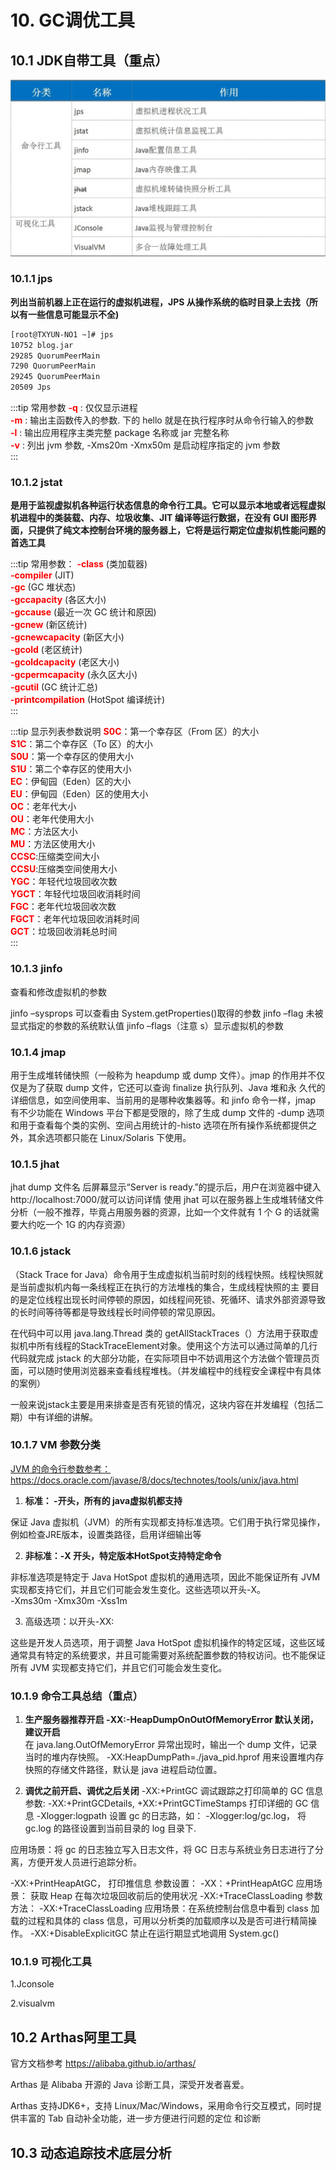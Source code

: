 # 10. GC调优工具

## 10.1 JDK自带工具（重点）

<a data-fancybox title="JDK自带工具" href="./image/jdktool.jpg">![JDK自带工具](./image/jdktool.jpg)</a>

### 10.1.1 jps
**列出当前机器上正在运行的虚拟机进程，JPS 从操作系统的临时目录上去找（所以有一些信息可能显示不全)**

```sh
[root@TXYUN-NO1 ~]# jps
10752 blog.jar
29285 QuorumPeerMain
7290 QuorumPeerMain
29245 QuorumPeerMain
20509 Jps
```
:::tip 常用参数
<font color='red'><strong>-q</strong></font> : 仅仅显示进程  
<font color='red'><strong>-m</strong></font> : 输出主函数传入的参数. 下的 hello 就是在执行程序时从命令行输入的参数  
<font color='red'><strong>-l</strong></font> : 输出应用程序主类完整 package 名称或 jar 完整名称    
<font color='red'><strong>-v</strong></font> : 列出 jvm 参数, -Xms20m -Xmx50m 是启动程序指定的 jvm 参数  
:::

### 10.1.2 jstat
**是用于监视虚拟机各种运行状态信息的命令行工具。它可以显示本地或者远程虚拟机进程中的类装载、内存、垃圾收集、JIT 编译等运行数据，在没有 GUI 图形界面，只提供了纯文本控制台环境的服务器上，它将是运行期定位虚拟机性能问题的首选工具**

:::tip 常用参数： 
<font color='red'><strong>-class</strong></font> (类加载器)   
<font color='red'><strong>-compiler</strong></font> (JIT)   
<font color='red'><strong>-gc</strong></font> (GC 堆状态)  
<font color='red'><strong>-gccapacity</strong></font> (各区大小)   
<font color='red'><strong>-gccause</strong></font> (最近一次 GC 统计和原因)   
<font color='red'><strong>-gcnew</strong></font> (新区统计)   
<font color='red'><strong>-gcnewcapacity</strong></font> (新区大小)   
<font color='red'><strong>-gcold</strong></font> (老区统计)   
<font color='red'><strong>-gcoldcapacity</strong></font> (老区大小)   
<font color='red'><strong>-gcpermcapacity</strong></font> (永久区大小)   
<font color='red'><strong>-gcutil</strong></font> (GC 统计汇总)   
<font color='red'><strong>-printcompilation</strong></font> (HotSpot 编译统计)  
:::

:::tip 显示列表参数说明
<font color='red'><strong>S0C</strong></font>：第一个幸存区（From 区）的大小   
<font color='red'><strong>S1C</strong></font>：第二个幸存区（To 区）的大小   
<font color='red'><strong>S0U</strong></font>：第一个幸存区的使用大小   
<font color='red'><strong>S1U</strong></font>：第二个幸存区的使用大小   
<font color='red'><strong>EC</strong></font>：伊甸园（Eden）区的大小   
<font color='red'><strong>EU</strong></font>：伊甸园（Eden）区的使用大小   
<font color='red'><strong>OC</strong></font>：老年代大小  
<font color='red'><strong>OU</strong></font>：老年代使用大小   
<font color='red'><strong>MC</strong></font>：方法区大小   
<font color='red'><strong>MU</strong></font>：方法区使用大小   
<font color='red'><strong>CCSC</strong></font>:压缩类空间大小   
<font color='red'><strong>CCSU</strong></font>:压缩类空间使用大小   
<font color='red'><strong>YGC</strong></font>：年轻代垃圾回收次数   
<font color='red'><strong>YGCT</strong></font>：年轻代垃圾回收消耗时间   
<font color='red'><strong>FGC</strong></font>：老年代垃圾回收次数   
<font color='red'><strong>FGCT</strong></font>：老年代垃圾回收消耗时间   
<font color='red'><strong>GCT</strong></font>：垃圾回收消耗总时间  
:::

### 10.1.3 jinfo
查看和修改虚拟机的参数

jinfo –sysprops 可以查看由 System.getProperties()取得的参数
jinfo –flag 未被显式指定的参数的系统默认值
jinfo –flags（注意 s）显示虚拟机的参数
### 10.1.4 jmap
用于生成堆转储快照（一般称为 heapdump 或 dump 文件）。jmap 的作用并不仅仅是为了获取 dump 文件，它还可以查询 finalize 执行队列、Java 堆和永 久代的详细信息，如空间使用率、当前用的是哪种收集器等。和 jinfo 命令一样，jmap 有不少功能在 Windows 平台下都是受限的，除了生成 dump 文件的 -dump 选项和用于查看每个类的实例、空间占用统计的-histo 选项在所有操作系统都提供之外，其余选项都只能在 Linux/Solaris 下使用。

### 10.1.5 jhat
jhat dump 文件名 
后屏幕显示“Server is ready.”的提示后，用户在浏览器中键入 http://localhost:7000/就可以访问详情
使用 jhat 可以在服务器上生成堆转储文件分析（一般不推荐，毕竟占用服务器的资源，比如一个文件就有 1 个 G 的话就需要大约吃一个 1G 的内存资源）

### 10.1.6 jstack

（Stack Trace for Java）命令用于生成虚拟机当前时刻的线程快照。线程快照就是当前虚拟机内每一条线程正在执行的方法堆栈的集合，生成线程快照的主 要目的是定位线程出现长时间停顿的原因，如线程间死锁、死循环、请求外部资源导致的长时间等待等都是导致线程长时间停顿的常见原因。 

在代码中可以用 java.lang.Thread 类的 getAllStackTraces（）方法用于获取虚拟机中所有线程的StackTraceElement对象。使用这个方法可以通过简单的几行代码就完成 jstack 的大部分功能，在实际项目中不妨调用这个方法做个管理员页面，可以随时使用浏览器来查看线程堆栈。（并发编程中的线程安全课程中有具体的案例）

一般来说jstack主要是用来排查是否有死锁的情况，这块内容在并发编程（包括二期）中有详细的讲解。

### 10.1.7 VM 参数分类

<a data-fancybox title="JVM 的命令行参数参考" href="https://docs.oracle.com/javase/8/docs/technotes/tools/unix/java.html">JVM 的命令行参数参考：https://docs.oracle.com/javase/8/docs/technotes/tools/unix/java.html</a>

1. **标准： -开头，所有的 java虚拟机都支持**

保证 Java 虚拟机（JVM）的所有实现都支持标准选项。它们用于执行常见操作，例如检查JRE版本，设置类路径，启用详细输出等

2. **非标准：-X 开头，特定版本HotSpot支持特定命令**

非标准选项是特定于 Java HotSpot 虚拟机的通用选项，因此不能保证所有 JVM 实现都支持它们，并且它们可能会发生变化。这些选项以开头-X。   
-Xms30m -Xmx30m -Xss1m

3. 高级选项：以开头-XX: 

这些是开发人员选项，用于调整 Java HotSpot 虚拟机操作的特定区域，这些区域通常具有特定的系统要求，并且可能需要对系统配置参数的特权访问。也不能保证所有 JVM 实现都支持它们，并且它们可能会发生变化。

### 10.1.9 命令工具总结（重点） 

1. **生产服务器推荐开启 -XX:-HeapDumpOnOutOfMemoryError 默认关闭，建议开启**    
在 java.lang.OutOfMemoryError 异常出现时，输出一个 dump 文件，记录当时的堆内存快照。 -XX:HeapDumpPath=./java_pid<pid>.hprof 用来设置堆内存快照的存储文件路径，默认是 java 进程启动位置。

2. **调优之前开启、调优之后关闭** 
-XX:+PrintGC 调试跟踪之打印简单的 
GC 信息参数: -XX:+PrintGCDetails, +XX:+PrintGCTimeStamps 
打印详细的 GC 信息 -Xlogger:logpath 设置 gc 的日志路，如： -Xlogger:log/gc.log， 将 gc.log 的路径设置到当前目录的 log 目录下. 

应用场景：将 gc 的日志独立写入日志文件，将 GC 日志与系统业务日志进行了分离，方便开发人员进行追踪分析。


-XX:+PrintHeapAtGC， 打印推信息 参数设置： -XX：+PrintHeapAtGC 应用场景： 获取 Heap 在每次垃圾回收前后的使用状况 -XX:+TraceClassLoading
参数方法： -XX:+TraceClassLoading 应用场景：在系统控制台信息中看到 class 加载的过程和具体的 class 信息，可用以分析类的加载顺序以及是否可进行精简操作。 -XX:+DisableExplicitGC 禁止在运行期显式地调用 System.gc()
### 10.1.9 可视化工具

1.Jconsole

2.visualvm

## 10.2 Arthas阿里工具

官方文档参考 https://alibaba.github.io/arthas/

Arthas 是 Alibaba 开源的 Java 诊断工具，深受开发者喜爱。

Arthas 支持JDK6+，支持 Linux/Mac/Windows，采用命令行交互模式，同时提供丰富的 Tab 自动补全功能，进一步方便进行问题的定位 和诊断

## 10.3 动态追踪技术底层分析


